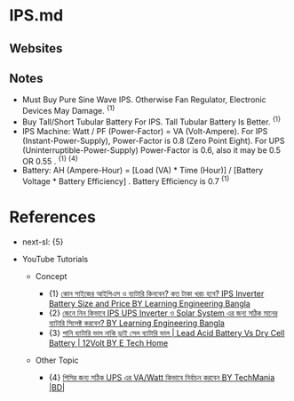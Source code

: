 # IPS.md

## Websites

## Notes

* Must Buy Pure Sine Wave IPS. Otherwise Fan Regulator, Electronic Devices May Damage. <sup>{1}</sup>
* Buy Tall/Short Tubular Battery For IPS. Tall Tubular Battery Is Better. <sup>{1}</sup>
* IPS Machine: Watt / PF (Power-Factor) = VA (Volt-Ampere). For IPS (Instant-Power-Supply), Power-Factor is 0.8 (Zero Point Eight). For UPS (Uninterruptible-Power-Supply) Power-Factor is 0.6, also it may be 0.5 OR 0.55 . <sup>{1} {4}</sup>
* Battery: AH (Ampere-Hour) = [Load (VA) * Time (Hour)] / [Battery Voltage * Battery Efficiency] . Battery Efficiency is 0.7 <sup>{1}</sup>

# References

* next-sl: {5}

* YouTube Tutorials

  * Concept
    * {1} [কোন সাইজের আইপিএস ও ব্যাটারি কিনবেন? কত টাকা খরচ হবে? IPS Inverter Battery Size and Price BY Learning Engineering Bangla](https://www.youtube.com/watch?v=NkeI6hvNifQ)
    * {2} [জেনে নিন কিভাবে IPS UPS Inverter ও Solar System এর জন্য সঠিক মানের ব্যাটারি সিলেক্ট করবেন? BY Learning Engineering Bangla](https://www.youtube.com/watch?v=gsr8t95TfpU)
    * {3} [পানি ব্যাটারি ভাল নাকি ড্রাই সেল ব্যাটারি ভাল | Lead Acid Battery Vs Dry Cell Battery | 12Volt BY E Tech Home](https://www.youtube.com/watch?v=YGkF9xd3Wis)

  * Other Topic
    * {4} [পিসির জন্য সঠিক UPS এর VA/Watt কিভাবে নির্বাচন করবেন BY TechMania |BD|](https://www.youtube.com/watch?v=6d9pXlPF-qY)
